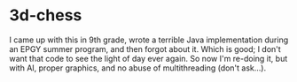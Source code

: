 3d-chess
========

I came up with this in 9th grade, wrote a terrible Java implementation during an EPGY summer program, and then forgot about it. Which is good; I don't want that code to see the light of day ever again. So now I'm re-doing it, but with AI, proper graphics, and no abuse of multithreading (don't ask...).
